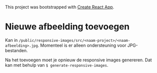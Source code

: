 This project was bootstrapped with [Create React App](https://github.com/facebookincubator/create-react-app).

# Nieuwe afbeelding toevoegen

Kan in `/public/responsive-images/src/<naam-project>/<naam-afbeelding>.jpg`.
Momenteel is er alleen ondersteuning voor JPG-bestanden.

Na het toevoegen moet je opnieuw de responsive images genereren.
Dat kan met behulp van `$ generate-responsive-images`.
